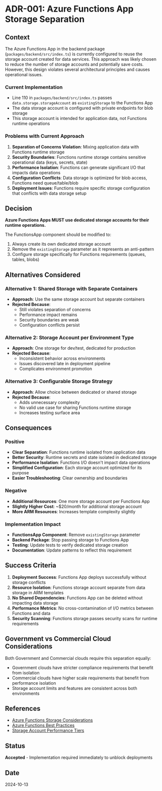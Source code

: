 # ADR-001: Azure Functions App Storage Separation

## Context

The Azure Functions App in the backend package (`packages/backend/src/index.ts`) is currently configured to reuse the storage account created for data services. This approach was likely chosen to reduce the number of storage accounts and potentially save costs. However, this design violates several architectural principles and causes operational issues.

### Current Implementation
- Line 110 in `packages/backend/src/index.ts` passes `data.storage.storageAccount` as `existingStorage` to the Functions App
- The data storage account is configured with private endpoints for blob storage
- This storage account is intended for application data, not Functions runtime operations

### Problems with Current Approach
1. **Separation of Concerns Violation**: Mixing application data with Functions runtime storage
2. **Security Boundaries**: Functions runtime storage contains sensitive operational data (keys, secrets, state)
3. **Performance Isolation**: Functions can generate significant I/O that impacts data operations
4. **Configuration Conflicts**: Data storage is optimized for blob access, Functions need queue/table/blob
5. **Deployment Issues**: Functions require specific storage configuration that conflicts with data storage setup

## Decision

**Azure Functions Apps MUST use dedicated storage accounts for their runtime operations.**

The FunctionsApp component should be modified to:
1. Always create its own dedicated storage account
2. Remove the `existingStorage` parameter as it represents an anti-pattern
3. Configure storage specifically for Functions requirements (queues, tables, blobs)

## Alternatives Considered

### Alternative 1: Shared Storage with Separate Containers
- **Approach**: Use the same storage account but separate containers
- **Rejected Because**:
  - Still violates separation of concerns
  - Performance impact remains
  - Security boundaries are weak
  - Configuration conflicts persist

### Alternative 2: Storage Account per Environment Type
- **Approach**: One storage for dev/test, dedicated for production
- **Rejected Because**:
  - Inconsistent behavior across environments
  - Issues discovered late in deployment pipeline
  - Complicates environment promotion

### Alternative 3: Configurable Storage Strategy
- **Approach**: Allow choice between dedicated or shared storage
- **Rejected Because**:
  - Adds unnecessary complexity
  - No valid use case for sharing Functions runtime storage
  - Increases testing surface area

## Consequences

### Positive
- **Clear Separation**: Functions runtime isolated from application data
- **Better Security**: Runtime secrets and state isolated in dedicated storage
- **Performance Isolation**: Functions I/O doesn't impact data operations
- **Simplified Configuration**: Each storage account optimized for its purpose
- **Easier Troubleshooting**: Clear ownership and boundaries

### Negative
- **Additional Resources**: One more storage account per Functions App
- **Slightly Higher Cost**: ~$20/month for additional storage account
- **More ARM Resources**: Increases template complexity slightly

### Implementation Impact
- **FunctionsApp Component**: Remove `existingStorage` parameter
- **Backend Package**: Stop passing storage to Functions App
- **Testing**: Update tests to verify dedicated storage creation
- **Documentation**: Update patterns to reflect this requirement

## Success Criteria

1. **Deployment Success**: Functions App deploys successfully without storage conflicts
2. **Resource Isolation**: Functions storage account separate from data storage in ARM templates
3. **No Shared Dependencies**: Functions App can be deleted without impacting data storage
4. **Performance Metrics**: No cross-contamination of I/O metrics between Functions and data
5. **Security Scanning**: Functions storage passes security scans for runtime requirements

## Government vs Commercial Cloud Considerations

Both Government and Commercial clouds require this separation equally:
- Government clouds have stricter compliance requirements that benefit from isolation
- Commercial clouds have higher scale requirements that benefit from performance isolation
- Storage account limits and features are consistent across both environments

## References

- [Azure Functions Storage Considerations](https://docs.microsoft.com/azure/azure-functions/storage-considerations)
- [Azure Functions Best Practices](https://docs.microsoft.com/azure/azure-functions/functions-best-practices)
- [Storage Account Performance Tiers](https://docs.microsoft.com/azure/storage/common/storage-account-overview)

## Status

**Accepted** - Implementation required immediately to unblock deployments

## Date

2024-10-13